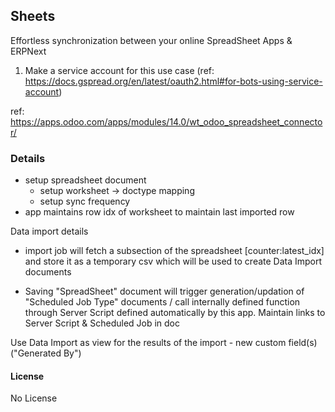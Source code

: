 ## Sheets

Effortless synchronization between your online SpreadSheet Apps & ERPNext

1. Make a service account for this use case (ref: https://docs.gspread.org/en/latest/oauth2.html#for-bots-using-service-account)

ref: https://apps.odoo.com/apps/modules/14.0/wt_odoo_spreadsheet_connector/


### Details

- setup spreadsheet document
   - setup worksheet -> doctype mapping
   - setup sync frequency
- app maintains row idx of worksheet to maintain last imported row

Data import details
- import job will fetch a subsection of the spreadsheet [counter:latest_idx] and store it as a temporary csv which will be used to create Data Import documents

- Saving "SpreadSheet" document will trigger generation/updation of "Scheduled Job Type" documents / call internally defined function through Server Script defined automatically by this app. Maintain links to Server Script & Scheduled Job in doc

Use Data Import as view for the results of the import - new custom field(s) ("Generated By")

#### License

No License